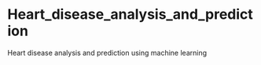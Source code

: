 # Heart_disease_analysis_and_prediction
Heart disease analysis and prediction using machine learning
